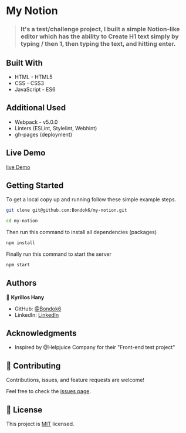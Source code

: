 # My Notion

> ### It's a test/challenge project, I built a simple Notion-like editor which has the ability to Create H1 text simply by typing / then 1, then typing the text, and hitting enter.

## Built With

- HTML - HTML5
- CSS - CSS3
- JavaScript - ES6

## Additional Used

- Webpack - v5.0.0
- Linters (ESLint, Stylelint, Webhint)
- gh-pages (deployment)

## Live Demo

[live Demo](http://kyrillos.me/my-notion/)

## Getting Started

To get a local copy up and running follow these simple example steps.

```bash
git clone git@github.com:Bondok6/my-notion.git
```

```bash
cd my-notion
```

Then run this command to install all dependencies (packages)

```bash
npm install
```

Finally run this command to start the server

```bash
npm start
```

## Authors

👤 **Kyrillos Hany**

- GitHub: [@Bondok6](https://github.com/Bondok6)
- LinkedIn: [LinkedIn](https://linkedin.com/in/linkedinhandle)

## Acknowledgments

- Inspired by @Helpjuice Company for their "Front-end test project"

## 🤝 Contributing

Contributions, issues, and feature requests are welcome!

Feel free to check the [issues page](../../issues/).

## 📝 License

This project is [MIT](./MIT.md) licensed.

